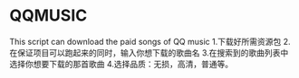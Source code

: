 # QQMUSIC
This script can download the paid songs of QQ music
1.下载好所需资源包
2.在保证项目可以跑起来的同时，输入你想下载的歌曲名
3.在搜索到的歌曲列表中选择你想要下载的那首歌曲
4.选择品质：无损，高清，普通等。
